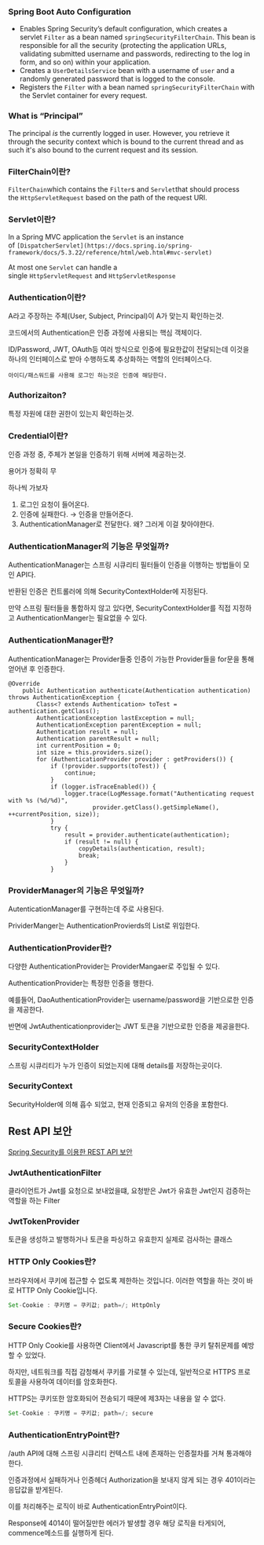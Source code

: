 ### Spring Boot Auto Configuration

- Enables Spring Security’s default configuration, which creates a servlet `Filter` as a bean named `springSecurityFilterChain`. This bean is responsible for all the security (protecting the application URLs, validating submitted username and passwords, redirecting to the log in form, and so on) within your application.
- Creates a `UserDetailsService` bean with a username of `user` and a randomly generated password that is logged to the console.
- Registers the `Filter` with a bean named `springSecurityFilterChain` with the Servlet container for every request.

### What is “Principal”

The principal *is* the currently logged in user. However, you retrieve it through the security context which is bound to the current thread and as such it's also bound to the current request and its session.

### FilterChain이란?

`FilterChain`which contains the `Filter`s and `Servlet`that should process the `HttpServletRequest` based on the path of the request URI.

### Servlet이란?

In a Spring MVC application the `Servlet` is an instance of `[DispatcherServlet](https://docs.spring.io/spring-framework/docs/5.3.22/reference/html/web.html#mvc-servlet)`

At most one `Servlet` can handle a single `HttpServletRequest` and `HttpServletResponse`

### Authentication이란?

A라고 주장하는 주체(User, Subject, Principal)이 A가 맞는지 확인하는것.

코드에서의 Authentication은 인증 과정에 사용되는 핵심 객체이다.

ID/Password, JWT, OAuth등 여러 방식으로 인증에 필요한값이 전달되는데 이것을 하나의 인터페이스로 받아 수행하도록 추상화하는 역할의 인터페이스다.

`아이디/패스워드를 사용해 로그인 하는것은 인증에 해당한다.`

### Authorizaiton?

특정 자원에 대한 권한이 있는지 확인하는것.

### Credential이란?

인증 과정 중, 주체가 본일을 인증하기 위해 서버에 제공하는것.

용어가 정확히 무

하나씩 가보자

1. 로그인 요청이 들어온다.
2. 인증에 실패한다. → 인증을 만들어준다.
3. AuthenticationManager로 전달한다. 왜? 그러게 이걸 찾아야한다.

### AuthenticationManager의 기능은 무엇일까?

AuthenticationManager는 스프링 시큐리티 필터들이 인증을 이행하는 방법들이 모인 API다.

반환된 인증은 컨트롤러에 의해 SecurityContextHolder에 지정된다.

만약 스프링 필터들을 통합하지 않고 있다면, SecurityContextHolder를 직접 지정하고 AuthenticationManger는 필요없을 수 있다.

### AuthenticationManager란?

AuthenticationManager는 Provider들중 인증이 가능한 Provider들을 for문을 통해 얻어낸 후 인증한다.

```
@Override
	public Authentication authenticate(Authentication authentication) throws AuthenticationException {
		Class<? extends Authentication> toTest = authentication.getClass();
		AuthenticationException lastException = null;
		AuthenticationException parentException = null;
		Authentication result = null;
		Authentication parentResult = null;
		int currentPosition = 0;
		int size = this.providers.size();
		for (AuthenticationProvider provider : getProviders()) {
			if (!provider.supports(toTest)) {
				continue;
			}
			if (logger.isTraceEnabled()) {
				logger.trace(LogMessage.format("Authenticating request with %s (%d/%d)",
						provider.getClass().getSimpleName(), ++currentPosition, size));
			}
			try {
				result = provider.authenticate(authentication);
				if (result != null) {
					copyDetails(authentication, result);
					break;
				}
			}
```

### ProviderManager의 기능은 무엇일까?

AutenticationManager를 구현하는데 주로 사용된다.

PrividerManger는 AuthenticationProvierds의 List로 위임한다.

### AuthenticationProvider란?

다양한 AuthenticationProvider는 ProviderMangaer로 주입될 수 있다.

AuthenticationProvider는 특정한 인증을 행한다.

예를들어, DaoAuthenticationProvider는 username/password을 기반으로한 인증을 제공한다.

반면에 JwtAuthenticationprovider는 JWT 토큰을 기반으로한 인증을 제공을한다.

### SecurityContextHolder

스프링 시큐리티가 누가 인증이 되었는지에 대해 details를 저장하는곳이다.

### SecurityContext

SecurityHolder에 의해 흡수 되었고, 현재 인증되고 유저의 인증을 포함한다.

## Rest API 보안

[Spring Security를 이용한 REST API 보안](https://sybarits.github.io/2020/11/08/rest-api-security.html)

### JwtAuthenticationFilter

클라이언트가 Jwt를 요청으로 보내었을떄, 요청받은 Jwt가 유효한 Jwt인지 검증하는 역할을 하는 Filter

### JwtTokenProvider

토큰을 생성하고 발행하거나 토큰을 파싱하고 유효한지 실제로 검사하는 클래스

### HTTP Only Cookies란?

브라우저에서 쿠키에 접근할 수 없도록 제한하는 것입니다. 이러한 역할을 하는 것이 바로 HTTP Only Cookie입니다.

```java
Set-Cookie : 쿠키명 = 쿠키값; path=/; HttpOnly
```

### Secure Cookies란?

HTTP Only Cookie를 사용하면 Client에서 Javascript를 통한 쿠키 탈취문제를 예방할 수 있었다.

하지만, 네트워크를 직접 감청해서 쿠키를 가로챌 수 있는데, 일반적으로 HTTPS 프로토콜을 사용하여 데이터를 암호화한다.

HTTPS는 쿠키또한 암호화되어 전송되기 때문에 제3자는 내용을 알 수 없다.

```java
Set-Cookie : 쿠키명 = 쿠키값; path=/; secure
```

### **AuthenticationEntryPoint란?**

/auth API에 대해 스프링 시큐리티 컨텍스트 내에 존재하는 인증절차를 거쳐 통과해야한다.

인증과정에서 실패하거나 인증헤더 Authorization을 보내지 않게 되는 경우 401이라는 응답값을 받게된다.

이를 처리해주는 로직이 바로 AuthenticationEntryPoint이다.

Response에 4014이 떨어질만한 에러가 발생할 경우 해당 로직을 타게되어, commence메소드를 실행하게 된다.
